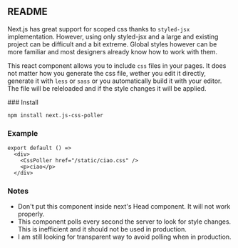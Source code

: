 README
------

Next.js has great support for scoped css thanks to `styled-jsx` implementation. However, using only styled-jsx and a large and existing project can be difficult and a bit extreme. Global styles however can be more familiar and most designers already know how to work with them.

This react component allows you to include `css` files in your pages. It does not matter how you generate the css file, wether you edit it directly, generate it with `less` or `sass` or you automatically build it with your editor. The file will be releloaded and if the style changes it will be applied.

### Install

    npm install next.js-css-poller

### Example

    export default () =>
      <div>
        <CssPoller href="/static/ciao.css" />
        <p>ciao</p>
      </div>

### Notes

- Don't put this component inside next's Head component. It will not work properly.
- This component polls every second the server to look for style changes. This is inefficient and it should not be used in production.
- I am still looking for transparent way to avoid polling when in production.
